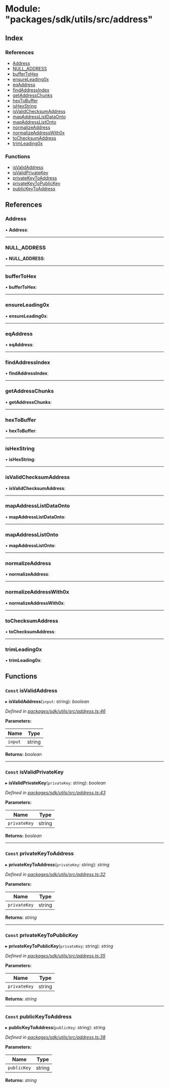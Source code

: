 # Module: "packages/sdk/utils/src/address"

## Index

### References

* [Address](_packages_sdk_utils_src_address_.md#address)
* [NULL_ADDRESS](_packages_sdk_utils_src_address_.md#null_address)
* [bufferToHex](_packages_sdk_utils_src_address_.md#buffertohex)
* [ensureLeading0x](_packages_sdk_utils_src_address_.md#ensureleading0x)
* [eqAddress](_packages_sdk_utils_src_address_.md#eqaddress)
* [findAddressIndex](_packages_sdk_utils_src_address_.md#findaddressindex)
* [getAddressChunks](_packages_sdk_utils_src_address_.md#getaddresschunks)
* [hexToBuffer](_packages_sdk_utils_src_address_.md#hextobuffer)
* [isHexString](_packages_sdk_utils_src_address_.md#ishexstring)
* [isValidChecksumAddress](_packages_sdk_utils_src_address_.md#isvalidchecksumaddress)
* [mapAddressListDataOnto](_packages_sdk_utils_src_address_.md#mapaddresslistdataonto)
* [mapAddressListOnto](_packages_sdk_utils_src_address_.md#mapaddresslistonto)
* [normalizeAddress](_packages_sdk_utils_src_address_.md#normalizeaddress)
* [normalizeAddressWith0x](_packages_sdk_utils_src_address_.md#normalizeaddresswith0x)
* [toChecksumAddress](_packages_sdk_utils_src_address_.md#tochecksumaddress)
* [trimLeading0x](_packages_sdk_utils_src_address_.md#trimleading0x)

### Functions

* [isValidAddress](_packages_sdk_utils_src_address_.md#const-isvalidaddress)
* [isValidPrivateKey](_packages_sdk_utils_src_address_.md#const-isvalidprivatekey)
* [privateKeyToAddress](_packages_sdk_utils_src_address_.md#const-privatekeytoaddress)
* [privateKeyToPublicKey](_packages_sdk_utils_src_address_.md#const-privatekeytopublickey)
* [publicKeyToAddress](_packages_sdk_utils_src_address_.md#const-publickeytoaddress)

## References

###  Address

• **Address**:

___

###  NULL_ADDRESS

• **NULL_ADDRESS**:

___

###  bufferToHex

• **bufferToHex**:

___

###  ensureLeading0x

• **ensureLeading0x**:

___

###  eqAddress

• **eqAddress**:

___

###  findAddressIndex

• **findAddressIndex**:

___

###  getAddressChunks

• **getAddressChunks**:

___

###  hexToBuffer

• **hexToBuffer**:

___

###  isHexString

• **isHexString**:

___

###  isValidChecksumAddress

• **isValidChecksumAddress**:

___

###  mapAddressListDataOnto

• **mapAddressListDataOnto**:

___

###  mapAddressListOnto

• **mapAddressListOnto**:

___

###  normalizeAddress

• **normalizeAddress**:

___

###  normalizeAddressWith0x

• **normalizeAddressWith0x**:

___

###  toChecksumAddress

• **toChecksumAddress**:

___

###  trimLeading0x

• **trimLeading0x**:

## Functions

### `Const` isValidAddress

▸ **isValidAddress**(`input`: string): *boolean*

*Defined in [packages/sdk/utils/src/address.ts:46](https://github.com/medhak1/celo-monorepo/blob/master/packages/sdk/utils/src/address.ts#L46)*

**Parameters:**

Name | Type |
------ | ------ |
`input` | string |

**Returns:** *boolean*

___

### `Const` isValidPrivateKey

▸ **isValidPrivateKey**(`privateKey`: string): *boolean*

*Defined in [packages/sdk/utils/src/address.ts:43](https://github.com/medhak1/celo-monorepo/blob/master/packages/sdk/utils/src/address.ts#L43)*

**Parameters:**

Name | Type |
------ | ------ |
`privateKey` | string |

**Returns:** *boolean*

___

### `Const` privateKeyToAddress

▸ **privateKeyToAddress**(`privateKey`: string): *string*

*Defined in [packages/sdk/utils/src/address.ts:32](https://github.com/medhak1/celo-monorepo/blob/master/packages/sdk/utils/src/address.ts#L32)*

**Parameters:**

Name | Type |
------ | ------ |
`privateKey` | string |

**Returns:** *string*

___

### `Const` privateKeyToPublicKey

▸ **privateKeyToPublicKey**(`privateKey`: string): *string*

*Defined in [packages/sdk/utils/src/address.ts:35](https://github.com/medhak1/celo-monorepo/blob/master/packages/sdk/utils/src/address.ts#L35)*

**Parameters:**

Name | Type |
------ | ------ |
`privateKey` | string |

**Returns:** *string*

___

### `Const` publicKeyToAddress

▸ **publicKeyToAddress**(`publicKey`: string): *string*

*Defined in [packages/sdk/utils/src/address.ts:38](https://github.com/medhak1/celo-monorepo/blob/master/packages/sdk/utils/src/address.ts#L38)*

**Parameters:**

Name | Type |
------ | ------ |
`publicKey` | string |

**Returns:** *string*

